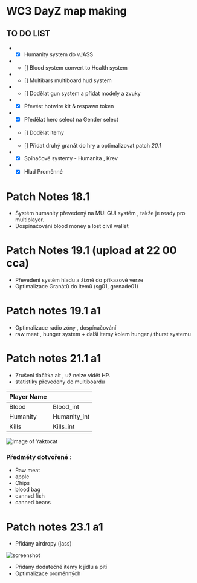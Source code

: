 # WC3 DayZ map making

## TO DO LIST

*  - [x] Humanity system do vJASS
*  - [] Blood system convert to Health system
*  - [] Multibars multiboard hud system
*  - [] Dodělat gun system a přidat modely a zvuky
*  - [x] Převést hotwire kit & respawn token
*  - [x] Předělat hero select na Gender select
*  - [] Dodělat itemy
*  - [] Přidat druhý granát do hry a optimalizovat patch *20.1*
*  - [x] Spínačové systemy - Humanita , Krev
*  - [x] Hlad Proměnné

# Patch Notes 18.1

* Systém humanity převedený na MUI GUI systém , takže je ready pro multiplayer.
* Dospínačování blood money a lost civil wallet

# Patch Notes 19.1 (upload at 22 00 cca)

* Převedení systém hladu a žízně do přikazové verze
* Optimalizace Granátů do itemů (sg01, grenade01)

# Patch notes 19.1 a1 

* Optimalizace radio zóny , dospínačování
* raw meat , hunger system + další itemy kolem hunger / thurst systemu

# Patch notes 21.1 a1

* Zrušení tlačítka alt , už nelze vidět HP.
* statistiky převedeny do multiboardu

| Player Name  |    |
| ------------- | ------------- |
| Blood  | Blood_int  |
| Humanity  | Humanity_int  |
| Kills  | Kills_int  |


![Image of Yaktocat](https://ctrlv.cz/shots/2018/01/21/p35n.png)

### Předměty dotvořené :

* Raw meat
* apple
* Chips
* blood bag
* canned fish
* canned beans

# Patch notes 23.1 a1

* Přidány airdropy (jass)

![screenshot](https://ctrlv.cz/shots/2018/01/23/JpS1.png)

* Přidány dodatečné itemy k jídlu a pití 
* Optimalizace proměnných

